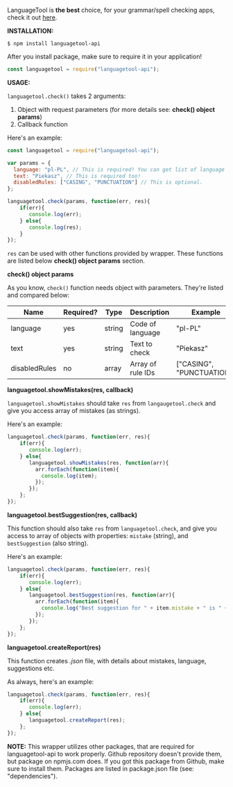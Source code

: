 LanguageTool is **the best** choice, for your grammar/spell checking apps, check it out [here](https://languagetool.org/).

**INSTALLATION:**

```
$ npm install languagetool-api
```

After you install package, make sure to require it in your application!

```js
const languagetool = require("languagetool-api");
```

**USAGE:**

`languagetool.check()` takes 2 arguments:

1. Object with request parameters (for more details see: **check() object params**)
2. Callback function

Here's an example:

```js
const languagetool = require("languagetool-api");

var params = {
  language: "pl-PL", // This is required! You can get list of language codes with languagetool.codes
  text: "Piekasz", // This is required too!
  disabledRules: ["CASING", "PUNCTUATION"] // This is optional.
};

languagetool.check(params, function(err, res){
	if(err){
	   console.log(err);
	} else{
	   console.log(res);
	}
});
```

`res` can be used with other functions provided by wrapper. These functions are listed below **check() object params** section.

**check() object params**

As you know, `check()` function needs object with parameters. They're listed and compared below:

|  Name        |   Required?       | Type      |Description      |Example                  |
|--------------|-------------------|-----------|-----------------|-------------------------|
|language      |yes                | string    |Code of language |"pl-PL"                  |
|text          |yes                | string    |Text to check    |"Piekasz"                |
|disabledRules |no                 | array     |Array of rule IDs|["CASING", "PUNCTUATION"]|

**languagetool.showMistakes(res, callback)**

`languagetool.showMistakes` should take `res` from `langaugetool.check` and give you access array of mistakes (as strings).

Here's an example:
```js
languagetool.check(params, function(err, res){
	if(err){
	   console.log(err);
	} else{
	   languagetool.showMistakes(res, function(arr){
	     arr.forEach(function(item){
	       console.log(item);
	     });
	   });
	};
});
```

**languagetool.bestSuggestion(res, callback)**

This function should also take `res` from `languagetool.check`, and give you access to array of objects with properties: `mistake` (string), and `bestSuggestion` (also string).

Here's an example:

```js
languagetool.check(params, function(err, res){
	if(err){
	   console.log(err);
	} else{
	   languagetool.bestSuggestion(res, function(arr){
	     arr.forEach(function(item){
	       console.log("Best suggestion for " + item.mistake + " is " + item.bestSuggestion);
	     });
	   });
	};
});
```

**languagetool.createReport(res)**

This function creates *.json* file, with details about mistakes, language, suggestions etc.

As always, here's an example:

```js 
languagetool.check(params, function(err, res){
	if(err){
	   console.log(err);
	} else{
       languagetool.createReport(res);
	};
});
```

**NOTE:** 
This wrapper utilizes other packages, that are required for languagetool-api to work properly. Github repository doesn't provide them, but package on npmjs.com does. If you got this package from Github, make sure to install them. Packages are listed in package.json file (see: "dependencies").